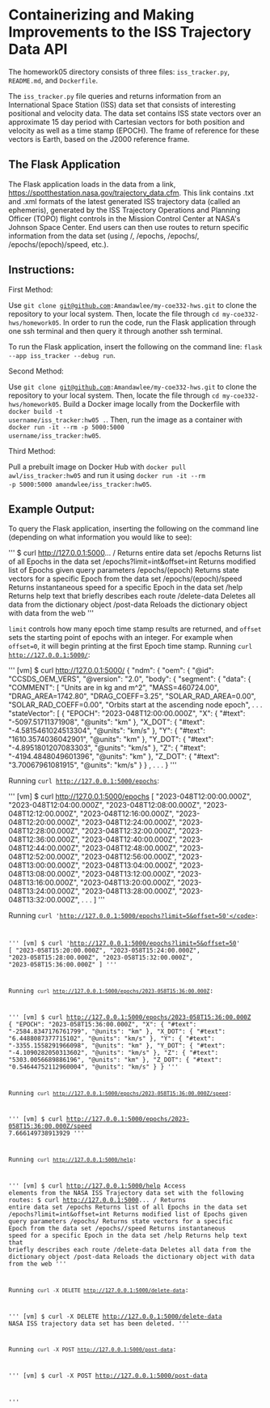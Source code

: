 # Containerizing and Making Improvements to the ISS Trajectory Data API

The homework05 directory consists of three files: <code>iss_tracker.py</code>, <code>README.md</code>, and <code>Dockerfile</code>.

The <code>iss_tracker.py</code> file queries and returns information from an International Space Station (ISS) data set that consists of interesting positional and velocity data. The data set contains ISS state vectors over an approximate 15 day period with Cartesian vectors for both position and velocity as well as a time stamp (EPOCH). The frame of reference for these vectors is Earth, based on the J2000 reference frame.

## The Flask Application
The Flask application loads in the data from a link, https://spotthestation.nasa.gov/trajectory_data.cfm. This link contains .txt and .xml formats of the latest generated ISS trajectory data (called an ephemeris), generated by the ISS Trajectory Operations and Planning Officer (TOPO) flight controls in the Mission Control Center at NASA's Johnson Space Center. End users can then use routes to return specific information from the data set (using /, /epochs, /epochs/<epoch>, /epochs/(epoch)/speed, etc.).

## Instructions:

First Method:

Use <code>git clone git@github.com:Amandawlee/my-coe332-hws.git</code> to clone the repository to your local system. Then, locate the file through <code>cd my-coe332-hws/homework05</code>. In order to run the code, run the Flask application through one ssh terminal and then query it through another ssh terminal.

To run the Flask application, insert the following on the command line: <code>flask --app iss_tracker --debug run</code>.

Second Method:

Use <code>git clone git@github.com:Amandawlee/my-coe332-hws.git</code> to clone the repository to your local system. Then, locate the file through <code>cd my-coe332-hws/homework05</code>. Build a Docker image locally from the Dockerfile with <code>docker build -t username/iss_tracker:hw05 .</code>. Then, run the image as a container with <code>docker run -it --rm -p 5000:5000 username/iss_tracker:hw05</code>.

Third Method:

Pull a prebuilt image on Docker Hub with <code>docker pull awl/iss_tracker:hw05</code>  and run it using <code>docker run -it --rm -p 5000:5000 amandwlee/iss_tracker:hw05</code>.

## Example Output:

To query the Flask application, inserting the following on the command line (depending on what information you would like to see):

'''
$ curl http://127.0.0.1:5000...
        /                                  Returns entire data set
        /epochs                            Returns list of all Epochs in the data set
        /epochs?limit=int&offset=int       Returns modified list of Epochs given query parameters
        /epochs/(epoch)                    Returns state vectors for a specific Epoch from the data set
        /epochs/(epoch)/speed              Returns instantaneous speed for a specific Epoch in the data set
        /help                              Returns help text that briefly describes each route
        /delete-data                       Deletes all data from the dictionary object
        /post-data                         Reloads the dictionary object with data from the web
'''

<code>limit</code> controls how many epoch time stamp results are returned, and <code>offset</code> sets the starting point of epochs with an integer. For example when <code>offset=0</code>, it will begin printing at the first Epoch time stamp.
Running <code>curl http://127.0.0.1:5000/</code>:

'''
[vm] $ curl http://127.0.0.1:5000/
{
  "ndm": {
    "oem": {
      "@id": "CCSDS_OEM_VERS",
      "@version": "2.0",
      "body": {
        "segment": {
          "data": {
            "COMMENT": [
              "Units are in kg and m^2",
              "MASS=460724.00",
              "DRAG_AREA=1742.80",
              "DRAG_COEFF=3.25",
              "SOLAR_RAD_AREA=0.00",
              "SOLAR_RAD_COEFF=0.00",
              "Orbits start at the ascending node epoch",
.
.
.
             "stateVector": [
               {
                 "EPOCH": "2023-048T12:00:00.000Z",
                 "X": {
                   "#text": "-5097.51711371908",
                   "@units": "km"
                 },
                 "X_DOT": {
                   "#text": "-4.5815461024513304",
                   "@units": "km/s"
                 },
                 "Y": {
                   "#text": "1610.3574036042901",
                   "@units": "km"
                 },
                 "Y_DOT": {
                   "#text": "-4.8951801207083303",
                   "@units": "km/s"
                 },
                 "Z": {
                   "#text": "-4194.4848049601396",
                   "@units": "km"
                 },
                 "Z_DOT": {
                   "#text": "3.70067961081915",
                   "@units": "km/s"
                 }
              } ,
.
.
.
}
'''

Running <code>curl http://127.0.0.1:5000/epochs</code>:

'''
[vm] $ curl http://127.0.0.1:5000/epochs
[
  "2023-048T12:00:00.000Z",
  "2023-048T12:04:00.000Z",
  "2023-048T12:08:00.000Z",
  "2023-048T12:12:00.000Z",
  "2023-048T12:16:00.000Z",
  "2023-048T12:20:00.000Z",
  "2023-048T12:24:00.000Z",
  "2023-048T12:28:00.000Z",
  "2023-048T12:32:00.000Z",
  "2023-048T12:36:00.000Z",
  "2023-048T12:40:00.000Z",
  "2023-048T12:44:00.000Z",
  "2023-048T12:48:00.000Z",
  "2023-048T12:52:00.000Z",
  "2023-048T12:56:00.000Z",
  "2023-048T13:00:00.000Z",
  "2023-048T13:04:00.000Z",
  "2023-048T13:08:00.000Z",
  "2023-048T13:12:00.000Z",
  "2023-048T13:16:00.000Z",
  "2023-048T13:20:00.000Z",
  "2023-048T13:24:00.000Z",
  "2023-048T13:28:00.000Z",
  "2023-048T13:32:00.000Z",
.
.
.
]
'''

Running <code>curl 'http://127.0.0.1:5000/epochs?limit=5&offset=50'</code>:

'''
[vm] $ curl 'http://127.0.0.1:5000/epochs?limit=5&offset=50'
[
  "2023-058T15:20:00.000Z",
  "2023-058T15:24:00.000Z",
  "2023-058T15:28:00.000Z",
  "2023-058T15:32:00.000Z",
  "2023-058T15:36:00.000Z"
]
'''

Running <code>curl http://127.0.0.1:5000/epochs/2023-058T15:36:00.000Z</code>:

'''
[vm] $ curl http://127.0.0.1:5000/epochs/2023-058T15:36:00.000Z
{
  "EPOCH": "2023-058T15:36:00.000Z",
  "X": {
    "#text": "-2584.8347176761799",
    "@units": "km"
  },
  "X_DOT": {
    "#text": "6.4488087377715102",
    "@units": "km/s"
  },
  "Y": {
    "#text": "-3355.1558291966098",
    "@units": "km"
  },
  "Y_DOT": {
    "#text": "-4.1090282050313602",
    "@units": "km/s"
  },
  "Z": {
    "#text": "5303.0056689886196",
    "@units": "km"
  },
  "Z_DOT": {
    "#text": "0.54644752112960004",
    "@units": "km/s"
  }
}
'''

Running <code>curl http://127.0.0.1:5000/epochs/2023-058T15:36:00.000Z/speed</code>:

'''
[vm] $ curl http://127.0.0.1:5000/epochs/2023-058T15:36:00.000Z/speed
7.666149738913929
'''

Running <code>curl http://127.0.0.1:5000/help</code>:

'''
[vm] $ curl http://127.0.0.1:5000/help
Access elements from the NASA ISS Trajectory data set with the following routes:
$ curl http://127.0.0.1:5000...
        /                                  Returns entire data set
        /epochs                            Returns list of all Epochs in the data set
        /epochs?limit=int&offset=int       Returns modified list of Epochs given query parameters
        /epochs/<epoch>                    Returns state vectors for a specific Epoch from the data set
        /epochs/<epoch>/speed              Returns instantaneous speed for a specific Epoch in the data set
        /help                              Returns help text that briefly describes each route
        /delete-data                       Deletes all data from the dictionary object
        /post-data                         Reloads the dictionary object with data from the web
'''

Running <code>curl -X DELETE http://127.0.0.1:5000/delete-data</code>:

'''
[vm] $ curl -X DELETE http://127.0.0.1:5000/delete-data
NASA ISS trajectory data set has been deleted.
'''

Running <code>curl -X POST http://127.0.0.1:5000/post-data</code>:

'''
[vm] $ curl -X POST http://127.0.0.1:5000/post-data

'''

